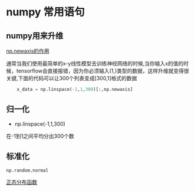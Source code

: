 # numpy 常用语句

## numpy用来升维
[np.newaxis的作用](https://blog.csdn.net/THMAIL/article/details/121762644)

通常当我们使用最简单的x-y线性模型去训练神经网络的时候,当你输入x的值的时候，tensorflow会直接报错，因为你必须输入(1,)类型的数据，这样升维就变得很关键,下面的代码可以让300个列表变成[300,1]格式的数据


```python
    x_data = np.linspace(-1,1,300)[:,np.newaxis]
```


## 归一化
* np.linspace(-1,1,300)

在-1到1之间平均分出300个数


## 标准化
```python
np.random.normal
```

[正态分布函数](https://blog.csdn.net/wzy628810/article/details/103807829)